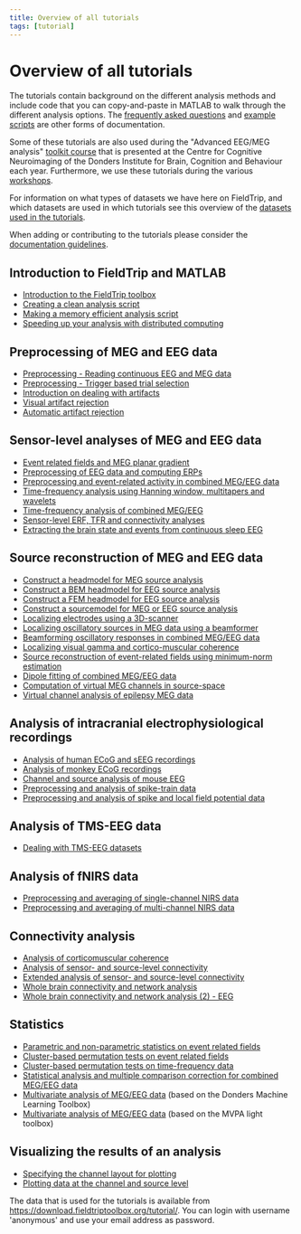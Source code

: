 ```yaml
---
title: Overview of all tutorials
tags: [tutorial]
---
```


# Overview of all tutorials

The tutorials contain background on the different analysis methods and include code that you can copy-and-paste in MATLAB to walk through the different analysis options. The [frequently asked questions](/faq) and [example scripts](/example) are other forms of documentation.

Some of these tutorials are also used during the "Advanced EEG/MEG analysis" [toolkit course](https://www.ru.nl/donders/agenda/donders-tool-kits/) that is presented at the Centre for Cognitive Neuroimaging of the Donders Institute for Brain, Cognition and Behaviour each year. Furthermore, we use these tutorials during the various [workshops](/workshop).

For information on what types of datasets we have here on FieldTrip, and which datasets are used in which tutorials see this overview of the [datasets used in the tutorials](/faq/what_types_of_datasets_and_their_respective_analyses_are_used_on_fieldtrip).

When adding or contributing to the tutorials please consider the [documentation guidelines](/development/guideline/documentation).

## Introduction to FieldTrip and MATLAB

- [Introduction to the FieldTrip toolbox](/tutorial/introduction)
- [Creating a clean analysis script](/tutorial/scripting)
- [Making a memory efficient analysis script](/tutorial/memory)
- [Speeding up your analysis with distributed computing](/tutorial/distributedcomputing)

## Preprocessing of MEG and EEG data

- [Preprocessing - Reading continuous EEG and MEG data](/tutorial/continuous)
- [Preprocessing - Trigger based trial selection](/tutorial/preprocessing)
- [Introduction on dealing with artifacts](/tutorial/artifacts)
- [Visual artifact rejection](/tutorial/visual_artifact_rejection)
- [Automatic artifact rejection](/tutorial/automatic_artifact_rejection)

## Sensor-level analyses of MEG and EEG data

- [Event related fields and MEG planar gradient](/tutorial/eventrelatedaveraging)
- [Preprocessing of EEG data and computing ERPs](/tutorial/preprocessing_erp)
- [Preprocessing and event-related activity in combined MEG/EEG data](/workshop/natmeg/preprocessing)
- [Time-frequency analysis using Hanning window, multitapers and wavelets](/tutorial/timefrequencyanalysis)
- [Time-frequency analysis of combined MEG/EEG](/workshop/natmeg/timefrequency)
- [Sensor-level ERF, TFR and connectivity analyses](/tutorial/sensor_analysis)
- [Extracting the brain state and events from continuous sleep EEG](/tutorial/sleep)

## Source reconstruction of MEG and EEG data

- [Construct a headmodel for MEG source analysis](/tutorial/headmodel_meg)
- [Construct a BEM headmodel for EEG source analysis](/tutorial/headmodel_eeg_bem)
- [Construct a FEM headmodel for EEG source analysis](/tutorial/headmodel_eeg_fem)
- [Construct a sourcemodel for MEG or EEG source analysis](/tutorial/sourcemodel)
- [Localizing electrodes using a 3D-scanner](/tutorial/electrode)
- [Localizing oscillatory sources in MEG data using a beamformer](/tutorial/beamformer)
- [Beamforming oscillatory responses in combined MEG/EEG data](/workshop/natmeg/beamforming)
- [Localizing visual gamma and cortico-muscular coherence](/tutorial/beamformingextended)
- [Source reconstruction of event-related fields using minimum-norm estimation](/tutorial/minimumnormestimate)
- [Dipole fitting of combined MEG/EEG data](/workshop/natmeg/dipolefitting)
- [Computation of virtual MEG channels in source-space](/tutorial/virtual_sensors)
- [Virtual channel analysis of epilepsy MEG data](/tutorial/epilepsy)

## Analysis of intracranial electrophysiological recordings

- [Analysis of human ECoG and sEEG recordings](/tutorial/human_ecog)
- [Analysis of monkey ECoG recordings](/tutorial/monkey_ecog)
- [Channel and source analysis of mouse EEG](/tutorial/mouse_eeg)
- [Preprocessing and analysis of spike-train data](/tutorial/spike)
- [Preprocessing and analysis of spike and local field potential data](/tutorial/spikefield)

## Analysis of TMS-EEG data

- [Dealing with TMS-EEG datasets](/tutorial/tms-eeg)

## Analysis of fNIRS data

- [Preprocessing and averaging of single-channel NIRS data](/tutorial/nirs_singlechannel)
- [Preprocessing and averaging of multi-channel NIRS data](/tutorial/nirs_multichannel)

## Connectivity analysis

- [Analysis of corticomuscular coherence](/tutorial/coherence)
- [Analysis of sensor- and source-level connectivity](/tutorial/connectivity)
- [Extended analysis of sensor- and source-level connectivity](/tutorial/connectivityextended)
- [Whole brain connectivity and network analysis](/tutorial/networkanalysis)
- [Whole brain connectivity and network analysis (2) - EEG](/tutorial/networkanalysis_eeg)

## Statistics

- [Parametric and non-parametric statistics on event related fields](/tutorial/eventrelatedstatistics)
- [Cluster-based permutation tests on event related fields](/tutorial/cluster_permutation_timelock)
- [Cluster-based permutation tests on time-frequency data](/tutorial/cluster_permutation_freq)
- [Statistical analysis and multiple comparison correction for combined MEG/EEG data](/workshop/natmeg/statistics)
- [Multivariate analysis of MEG/EEG data](/tutorial/multivariateanalysis) (based on the Donders Machine Learning Toolbox)
- [Multivariate analysis of MEG/EEG data](/tutorial/mvpa_light) (based on the MVPA light toolbox)

## Visualizing the results of an analysis

- [Specifying the channel layout for plotting](/tutorial/layout)
- [Plotting data at the channel and source level](/tutorial/plotting)

The data that is used for the tutorials is available from <https://download.fieldtriptoolbox.org/tutorial/>. You can login with username 'anonymous' and use your email address as password.

